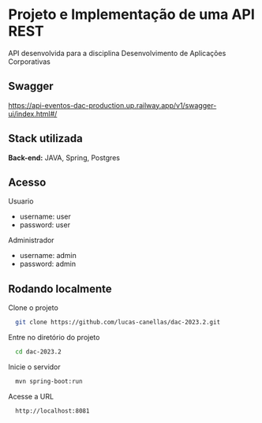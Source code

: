 # Projeto e Implementação de uma API REST

API desenvolvida para a disciplina Desenvolvimento de Aplicações Corporativas

## Swagger

https://api-eventos-dac-production.up.railway.app/v1/swagger-ui/index.html#/



## Stack utilizada


**Back-end:** JAVA, Spring, Postgres

## Acesso
Usuario
- username: user
- password: user

Administrador
- username: admin
- password: admin


## Rodando localmente

Clone o projeto

```bash
  git clone https://github.com/lucas-canellas/dac-2023.2.git
```

Entre no diretório do projeto

```bash
  cd dac-2023.2
```



Inicie o servidor

```bash
  mvn spring-boot:run
```

Acesse a URL

```bash
  http://localhost:8081
```


